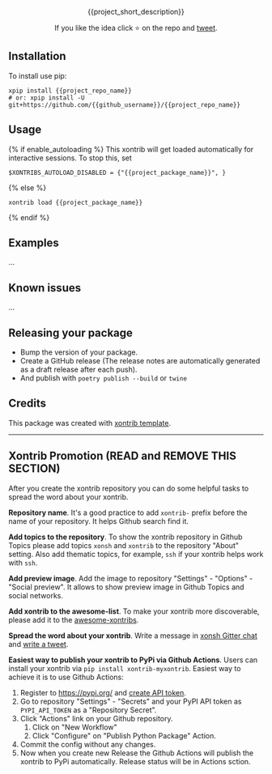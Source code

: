 <p align="center">
{{project_short_description}}
</p>

<p align="center">  
If you like the idea click ⭐ on the repo and <a href="https://twitter.com/intent/tweet?text=Nice%20xontrib%20for%20the%20xonsh%20shell!&url=https://github.com/{{github_username}}/{{project_repo_name}}" target="_blank">tweet</a>.
</p>


## Installation

To install use pip:

```xsh
xpip install {{project_repo_name}}
# or: xpip install -U git+https://github.com/{{github_username}}/{{project_repo_name}}
```

## Usage

{% if enable_autoloading %}
This xontrib will get loaded automatically for interactive sessions.
To stop this, set

```xsh
$XONTRIBS_AUTOLOAD_DISABLED = {"{{project_package_name}}", }
```
{% else %}
```xsh
xontrib load {{project_package_name}}
```
{% endif %}

## Examples

...

## Known issues

...

## Releasing your package

- Bump the version of your package.
- Create a GitHub release (The release notes are automatically generated as a draft release after each push).
- And publish with `poetry publish --build` or `twine`

## Credits

This package was created with [xontrib template](https://github.com/xonsh/xontrib-template).


--------------------

## Xontrib Promotion (READ and REMOVE THIS SECTION)

After you create the xontrib repository you can do some helpful tasks to spread the word about your xontrib.

**Repository name**. It's a good practice to add `xontrib-` prefix before the name of your repository. It helps Github search find it.

**Add topics to the repository**. To show the xontrib repository in Github Topics please add topics `xonsh` and `xontrib` to the repository "About" setting. Also add thematic topics, for example,  `ssh` if your xontrib helps work with `ssh`.

**Add preview image**. Add the image to repository "Settings" - "Options" - "Social preview". It allows to show preview image in Github Topics and social networks.

**Add xontrib to the awesome-list**. To make your xontrib more discoverable, please add it to the [awesome-xontribs](https://github.com/xonsh/awesome-xontribs).

**Spread the word about your xontrib**. Write a message in [xonsh Gitter chat](https://gitter.im/xonsh/xonsh?utm_source=xontrib-template&utm_medium=xontrib-template-promo&utm_campaign=xontrib-template-promo&utm_content=xontrib-template-promo) and [write a tweet](https://twitter.com/intent/tweet?text=xonsh%20is%20a%20Python-powered,%20cross-platform,%20Unix-gazing%20shell%20language%20and%20command%20prompt.&url=https://github.com/{{github_username}}/{{project_repo_name}}). 

**Easiest way to publish your xontrib to PyPi via Github Actions**. Users can install your xontrib via `pip install xontrib-myxontrib`. Easiest way to achieve it is to use Github Actions:

1. Register to https://pypi.org/ and [create API token](https://pypi.org/help/#apitoken).
2. Go to repository "Settings" - "Secrets" and your PyPI API token as `PYPI_API_TOKEN` as a "Repository Secret".
3. Click "Actions" link on your Github repository.
   1. Click on "New Workflow"
   2. Click "Configure" on "Publish Python Package" Action.
4. Commit the config without any changes.
5. Now when you create new Release the Github Actions will publish the xontrib to PyPi automatically. Release status will be in Actions sction.
